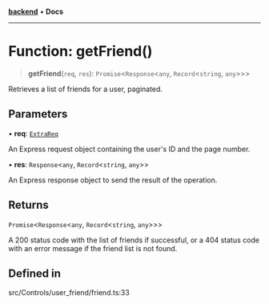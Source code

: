 [**backend**](../../../../README.md) • **Docs**

***

# Function: getFriend()

> **getFriend**(`req`, `res`): `Promise`\<`Response`\<`any`, `Record`\<`string`, `any`\>\>\>

Retrieves a list of friends for a user, paginated.

## Parameters

• **req**: [`ExtraReq`](../../../../type/interfaces/ExtraReq.md)

An Express request object containing the user's ID and the page number.

• **res**: `Response`\<`any`, `Record`\<`string`, `any`\>\>

An Express response object to send the result of the operation.

## Returns

`Promise`\<`Response`\<`any`, `Record`\<`string`, `any`\>\>\>

A 200 status code with the list of friends if successful, or a 404 status code with an error message if the friend list is not found.

## Defined in

src/Controls/user\_friend/friend.ts:33
